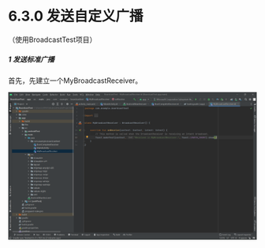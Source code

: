 # 6.3.0 发送自定义广播

（使用BroadcastTest项目）

##### 1 发送标准广播

首先，先建立一个MyBroadcastReceiver。

![1672212321857](image/6.3.0发送自定义广播/1672212321857.png)
